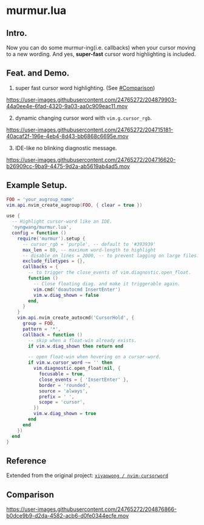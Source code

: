 murmur.lua
===

## Intro.


Now you can do some murmur-ing(i.e. callbacks) when your cursor moving to a new wording. And yes, **super-fast** cursor word highlighting is included.


## Feat. and Demo.

1. super fast cursor word highlighting. (See [#Comparison](https://github.com/nyngwang/murmur.lua#comparison))

https://user-images.githubusercontent.com/24765272/204879903-44a0ee4e-6fad-4320-9a03-aa0c909eac11.mov

2. dynamic changing cursor word with `vim.g.cursor_rgb`.

https://user-images.githubusercontent.com/24765272/204715181-40acaf2f-196e-4eb4-8d43-bb6868c6695e.mov

3. IDE-like no blinking diagnostic message.

https://user-images.githubusercontent.com/24765272/204716620-b26909cc-9ba9-4475-9d2a-ab5619ab4ad5.mov


## Example Setup.

```lua
FOO = 'your_augroup_name'
vim.api.nvim_create_augroup(FOO, { clear = true })

use {
  -- Highlight cursor-word like an IDE.
  'nyngwang/murmur.lua',
  config = function ()
    require('murmur').setup {
      -- cursor_rgb = 'purple', -- default to '#393939'
      max_len = 80, -- maximum word-length to highlight
      -- disable_on_lines = 2000, -- to prevent lagging on large files. Default to 2000 lines.
      exclude_filetypes = {},
      callbacks = {
        -- to trigger the close_events of vim.diagnostic.open_float.
        function ()
          -- Close floating diag. and make it triggerable again.
          vim.cmd('doautocmd InsertEnter')
          vim.w.diag_shown = false
        end,
      }
    }
    vim.api.nvim_create_autocmd('CursorHold', {
      group = FOO,
      pattern = '*',
      callback = function ()
        -- skip when a float-win already exists.
        if vim.w.diag_shown then return end

        -- open float-win when hovering on a cursor-word.
        if vim.w.cursor_word ~= '' then
          vim.diagnostic.open_float(nil, {
            focusable = true,
            close_events = { 'InsertEnter' },
            border = 'rounded',
            source = 'always',
            prefix = ' ',
            scope = 'cursor',
          })
          vim.w.diag_shown = true
        end
      end
    })
  end
}
```

## Reference

Extended from the original project: [`xiyaowong / nvim-cursorword`](https://github.com/xiyaowong/nvim-cursorword)

## Comparison

https://user-images.githubusercontent.com/24765272/204876866-b0dce9b9-d2da-4582-acb6-d0fe0344ecfe.mov
